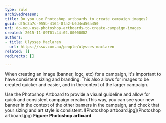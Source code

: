 ```yaml
---
type: rule
archivedreason: 
title: Do you use Photoshop artboards to create campaign images?
guid: df5c3a7c-955b-4164-8fa2-b6d4ed56a450
uri: do-you-use-photoshop-artboards-to-create-campaign-images
created: 2015-11-09T01:44:02.0000000Z
authors:
- title: Ulysses Maclaren
  url: https://ssw.com.au/people/ulysses-maclaren
related: []
redirects: []

---
```


When creating an image (banner, logo, etc) for a campaign, it's important to have consistent sizing and branding. This also allows for images to be created quicker and easier, and in the context of the larger campaign.

<!--endintro-->

Use the Photoshop Artboard to provide a visual guideline and allow for quick and consistent campaign creation.This way, you can see your new banner in the context of the other banners in the campaign, and check that your sizing and art style is consistent.
![Photoshop artboard.jpg](Photoshop artboard.jpg) **Figure: Photoshop artboard**
